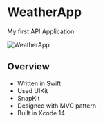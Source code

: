 # WeatherApp

My first API Application.

![WeatherApp]()

## Overview
- Written in Swift
- Used UIKit
- SnapKit
- Designed with MVC pattern
- Built in Xcode 14

